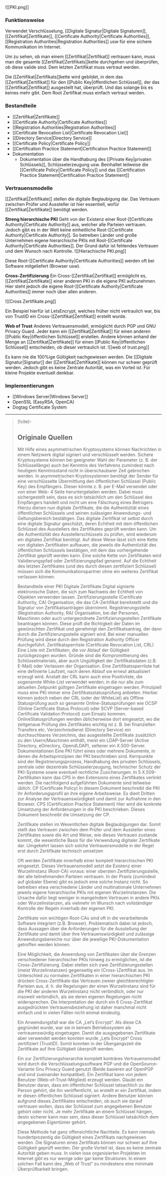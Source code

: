 ![[PKI.png]]

### Funktionsweise
Verwendet Verschlüsselung, [[Digitale Signatur|Digitale Signaturen]], [[Zertifikat|Zertifikate]], [[Certificate Authority|Certificate Authorities]], [[Registration Authorities|Registration Authorities]] usw für eine sichere Kommunikation im Internet.

Um zu sehen, ob man einem [[Zertifikat|Zertifikat]] vertrauen kann, muss man die gesamte [[Zertifikat|Zertifikats]]kette durchgehen und überprüfen, ob diese valide sind. Dem letzten Zertifikat muss vertraut werden.

Die [[Zertifikat|Zertifikats]]kette wird gebildet, in dem das [[Zertifikat|Zertifikat]] für den [[Public Key|öffentlichen Schlüssel]], der das [[Zertifikat|Zertifikat]] ausgestellt hat, überprüft. Und das solange bis es keines mehr gibt. Dem Root Zertifikat muss einfach vertraut werden. 

### Bestandteile
- [[Zertifikat|Zertifikate]]
- [[Certificate Authority|Certificate Authorities]]
- [[Registration Authorities|Registration Authorities]]
- [[Certificate Revocation List|Certificate Revocation List]]
- [[Directory Service|Directory Service]]
- [[Certificate Policy|Certificate Policy]]
- [[Certification Practice Statement|Certification Practice Statement]]
- Dokumentation
	- Dokumentation über die Handhabung des [[Private Key|privaten Schlüssels]], Schlüsselerzeugung usw. Beinhaltet teilweise die [[Certificate Policy|Certificate Policy]] und das [[Certification Practice Statement|Certification Practice Statement]]

### Vertrauensmodelle
[[Zertifikat|Zertifikate]] stellen die digitale Beglaubigung dar. Das Vertrauen zwischen Prüfer und Aussteller ist hier essentiell, wofür [[Zertifikat|Zertifikate]] benötigt werden.

**Streng hierarchische PKI**
Geht von der Existenz einer Root-[[Certificate Authority|Certificate Authority]] aus, welcher alle Parteien vertrauen. Jedoch gibt es in der Welt keine einheitliche Root-[[Certificate Authority|Certificate Authority]]. So betreiben Länder und große Unternehmen eigene hierarchische PKIs mit Root-[[Certificate Authority|Certificate Authorities]]. Der Grund dafür ist fehlendes Vertrauen und dem Wunsch nach Kontrolle.
![[Hierachische PKI.png]]

Diese Root-[[Certificate Authority|Certificate Authorities]] werden oft bei Software mitgeliefert (Browser usw).

**Cross-Zertifizierung**
Ein Cross-[[Zertifikat|Zertifikat]] ermöglicht es, [[Zertifikat|Zertifikate]] einer anderen PKI in die eigene PKI aufzunehmen. Hier steht jedoch die eigene Root-[[Certificate Authority|Certificate Authorities]] immer noch über allen anderen.

![[Cross Zertifikate.png]]

Ein Beispiel hierfür ist LetsEncrypt, welches früher nicht vertraulich war, bis von TrustID ein Cross-[[Zertifikat|Zertifikat]] erstellt wurde.

**Web of Trust**
Anderes Vertrauensmodell, ermöglicht durch PGP und GNU Privacy Guard.
Jeder kann ein [[Zertifikat|Zertifikat]] für einen anderen [[Public Key|öffentlichen Schlüssel]] erstellen. Andere können anhand der Menge an [[Zertifikat|Zertifikate]] für einen [[Public Key|öffentlichen Schlüssel]] entscheiden, ob dieser vertraulich ist.
![[web of trust.png]]

Es kann nie die 100%ige Gültigkeit nachgewiesen werden. Die [[Digitale Signatur|Signatur]] der [[Zertifikat|Zertifikate]] können nur schwer geprüft werden.
Jedoch gibt es keine Zentrale Autorität, was ein Vorteil ist.
Für kleine Projekte eventuell denkbar.
### Implementierungen
- [[Windows Server|Windows Server]]
- OpenSSL (EasyRSA, OpenCA)
- Dogtag Certificate System

---

>[!cite]-
> ## Originale Quellen
> Mit Hilfe eines asymmetrischen Kryptosystems können Nachrichten in einem Netzwerk digital signiert und verschlüsselt werden. Sichere Kryptosysteme können bei geeigneter Wahl der Parameter (z. B. der Schlüssellänge) auch bei Kenntnis des Verfahrens zumindest nach heutigem Kenntnisstand nicht in überschaubarer Zeit gebrochen werden. In asymmetrischen Kryptosystemen benötigt der Sender für eine verschlüsselte Übermittlung den öffentlichen Schlüssel (Public Key) des Empfängers. Dieser könnte z. B. per E-Mail versendet oder von einer Web- 4 Seite heruntergeladen werden. Dabei muss sichergestellt sein, dass es sich tatsächlich um den Schlüssel des Empfängers handelt und nicht um eine Fälschung eines Betrügers. Hierzu dienen nun digitale Zertifikate, die die Authentizität eines öffentlichen Schlüssels und seinen zulässigen Anwendungs- und Geltungsbereich bestätigen. Das digitale Zertifikat ist selbst durch eine digitale Signatur geschützt, deren Echtheit mit dem öffentlichen Schlüssel des Ausstellers des Zertifikates geprüft werden kann. Um die Authentizität des Ausstellerschlüssels zu prüfen, wird wiederum ein digitales Zertifikat benötigt. Auf diese Weise lässt sich eine Kette von digitalen Zertifikaten aufbauen, die jeweils die Authentizität des öffentlichen Schlüssels bestätigen, mit dem das vorhergehende Zertifikat geprüft werden kann. Eine solche Kette von Zertifikaten wird Validierungspfad oder Zertifizierungspfad genannt. Auf die Echtheit des letzten Zertifikates (und des durch diesen zertifiziert Schlüssel) müssen sich die Kommunikationspartner ohne ein weiteres Zertifikat verlassen können.
>
> Bestandteile einer PKI Digitale Zertifikate Digital signierte elektronische Daten, die sich zum Nachweis der Echtheit von Objekten verwenden lassen. Zertifizierungsstelle (Certificate Authority, CA) Organisation, die das CA-Zertifikat bereitstellt und die Signatur von Zertifikatsanträgen übernimmt. Registrierungsstelle (Registration Authority, RA) Organisation, bei der Personen, Maschinen oder auch untergeordnete Zertifizierungsstellen Zertifikate beantragen können. Diese prüft die Richtigkeit der Daten im gewünschten Zertifikat und genehmigt den Zertifikatsantrag, der dann durch die Zertifizierungsstelle signiert wird. Bei einer manuellen Prüfung wird diese durch den Registration Authority Officer durchgeführt. Zertifikatsperrliste (Certificate Revocation List, CRL) Eine Liste mit Zertifikaten, die vor Ablauf der Gültigkeit zurückgezogen wurden. Gründe sind die Kompromittierung des Schlüsselmaterials, aber auch Ungültigkeit der Zertifikatsdaten (z.B. E-Mail) oder Verlassen der Organisation. Eine Zertifikatssperrliste hat eine definierte Laufzeit, nach deren Ablauf sie erneut aktualisiert erzeugt wird. Anstatt der CRL kann auch eine Positivliste, die sogenannte White-List verwendet werden, in die nur alle zum aktuellen Zeitpunkt gültigen Zertifikate eingetragen werden. Prinzipiell muss eine PKI immer eine Zertifikatsstatusprüfung anbieten. Hierbei können jedoch neben der CRL (oder der WhiteList) als Offline Statusprüfung auch so genannte Online-Statusprüfungen wie OCSP (Online Certificate Status Protocol) oder SCVP (Server-based Certificate Validation Protocol) zum Einsatz kommen. OnlineStatusprüfungen werden üblicherweise dort eingesetzt, wo die zeitgenaue Prüfung des Zertifikates wichtig ist z. B. bei finanziellen Transfers etc. Verzeichnisdienst (Directory Service) ein durchsuchbares Verzeichnis, das ausgestellte Zertifikate zusätzlich zu den Usern/Maschinen enthält, meist ein LDAP-Server (Active Directory, eDirectory, OpendLDAP), seltener ein X.500-Server. Dokumentationen Eine PKI führt eines oder mehrere Dokumente, in denen die Arbeitsprinzipien der PKI beschrieben sind. Kernpunkte sind der Registrierungsprozess, Handhabung des privaten Schlüssels, zentrale oder dezentrale Schlüsselerzeugung, technischer Schutz der PKI-Systeme sowie eventuell rechtliche Zusicherungen. In 5 X.509-Zertifikaten kann das CPS in den Extensions eines Zertifikates verlinkt werden. Die nachfolgend aufgeführten Dokumente sind teilweise üblich: CP (Certificate Policy) In diesem Dokument beschreibt die PKI ihr Anforderungsprofil an ihre eigene Arbeitsweise. Es dient Dritten zur Analyse der Vertrauenswürdigkeit und damit zur Aufnahme in den Browser. CPS (Certification Practice Statement) Hier wird die konkrete Umsetzung der Anforderungen in die PKI beschrieben. Dieses Dokument beschreibt die Umsetzung der CP.
> 
> Zertifikate stellen im Wesentlichen digitale Beglaubigungen dar. Somit stellt das Vertrauen zwischen dem Prüfer und dem Aussteller eines Zertifikates sowie die Art und Weise, wie dieses Vertrauen zustande kommt, die wesentliche Basis für die Verwendung digitaler Zertifikate dar. Umgekehrt lassen sich solche Vertrauensmodelle in der Regel erst durch Zertifikate technisch umsetzen
> 
>Oft werden Zertifikate innerhalb einer komplett hierarchischen PKI eingesetzt. Dieses Vertrauensmodell setzt die Existenz einer Wurzelinstanz (Root-CA) voraus: einer obersten Zertifizierungsstelle, der alle teilnehmenden Parteien vertrauen. In der Praxis (zumindest auf globaler Ebene) gibt es jedoch eine solche Instanz nicht. So betreiben etwa verschiedene Länder und multinationale Unternehmen jeweils eigene hierarchische PKIs mit eigenen Wurzelinstanzen. Die Ursache dafür liegt weniger in mangelndem Vertrauen in andere PKIs oder Wurzelinstanzen, als vielmehr im Wunsch nach vollständiger Kontrolle der Regeln innerhalb der eigenen PKI.
>
>Zertifikate von wichtigen Root-CAs sind oft in die verarbeitende Software integriert (z.B. Browser). Problematisch dabei ist jedoch, dass Aussagen über die Anforderungen für die Ausstellung der Zertifikate und damit über ihre Vertrauenswürdigkeit und zulässige Anwendungsbereiche nur über die jeweilige PKI-Dokumentation getroffen werden können.
>
>Eine Möglichkeit, die Anwendung von Zertifikaten über die Grenzen verschiedener hierarchischer PKIs hinweg zu ermöglichen, ist die Cross-Zertifizierung. Dabei stellen sich zwei Zertifizierungsstellen (meist Wurzelinstanzen) gegenseitig ein (Cross-)Zertifikat aus. Im Unterschied zu normalen Zertifikaten in einer hierarchischen PKI drücken Cross-Zertifikate das Vertrauen zweier gleichberechtigter Parteien aus, d. h. die Regelungen der einen Wurzelinstanz sind für die PKI der anderen Wurzelinstanz nicht verbindlich, oder nur insoweit verbindlich, als sie deren eigenen Regelungen nicht widersprechen. Die Interpretation der durch ein 6 Cross-Zertifikat ausgedrückten Vertrauensbeziehung ist daher manchmal nicht einfach und in vielen Fällen nicht einmal eindeutig.
>
>Ein Anwendungsfall war die CA „Let’s Encrypt“. Als diese CA gegründet wurde, war sie in keinem Betriebssystem als vertrauenswürdig eingetragen. Damit die ausgegebenen Zertifikate aber verwendet werden konnten wurde „Lets Encrypt“ Cross zertifiziert (TrustID). Somit konnten in der Übergangszeit die Zertifikate auf Ihre Gültigkeit überprüft werden.
>
>Ein zur Zertifizierungshierarchie komplett konträres Vertrauensmodell wird durch die Verschlüsselungssoftware PGP und die OpenSource-Variante Gnu Privacy Guard genutzt (Beide basieren auf OpenPGP und sind zueinander kompatibel). Ein Zertifikat kann von jedem Benutzer (Web-of-Trust-Mitglied) erzeugt werden. Glaubt ein Benutzer daran, dass ein öffentlicher Schlüssel tatsachlich zu der Person gehört, die ihn veröffentlicht, so erstellt er ein Zertifikat, indem er diesen öffentlichen Schlüssel signiert. Andere Benutzer können aufgrund dieses Zertifikates entscheiden, ob auch sie darauf vertrauen wollen, dass der Schlüssel zum angegebenen Benutzer gehört oder nicht. Je mehr Zertifikate an einem Schlüssel hängen, desto sicherer kann man sein, dass dieser Schlüssel tatsächlich dem angegebenen Eigentümer gehört.
>
>Diese Methode hat ganz offensichtliche Nachteile. Es kann niemals hundertprozentig die Gültigkeit eines Zertifikats nachgewiesen werden. Die Signaturen eines Zertifikats können nur schwer auf Ihre Gültigkeit geprüft werden. Der große Vorteil ist, dass es keine zentrale Autorität geben muss. In vielen lose organisierten Projekten im Internet gibt es nur wenige oder gar keine Strukturen. In einem solchen Fall kann des „Web of Trust“ zu mindestens eine minimale Überprüfbarkeit bringen.


